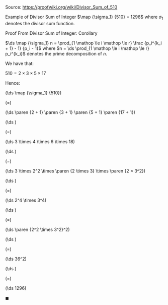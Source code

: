 # 

Source: https://proofwiki.org/wiki/Divisor_Sum_of_510

Example of Divisor Sum of Integer
$\map {\sigma_1} {510} = 1296$
where $\sigma_1$ denotes the divisor sum function.


Proof
From Divisor Sum of Integer: Corollary

$\ds \map {\sigma_1} n = \prod_{1 \mathop \le i \mathop \le r} \frac {p_i^{k_i + 1} - 1} {p_i - 1}$
where $n = \ds \prod_{1 \mathop \le i \mathop \le r} p_i^{k_i}$ denotes the prime decomposition of $n$.

We have that:

$510 = 2 \times 3 \times 5 \times 17$

Hence:














\(\ds \map {\sigma_1} {510}\)

\(=\)







\(\ds \paren {2 + 1} \paren {3 + 1} \paren {5 + 1} \paren {17 + 1}\)




















\(\ds \)

\(=\)







\(\ds 3 \times 4 \times 6 \times 18\)




















\(\ds \)

\(=\)







\(\ds 3 \times 2^2 \times \paren {2 \times 3} \times \paren {2 × 3^2}\)




















\(\ds \)

\(=\)







\(\ds 2^4 \times 3^4\)




















\(\ds \)

\(=\)







\(\ds \paren {2^2 \times 3^2}^2\)




















\(\ds \)

\(=\)







\(\ds 36^2\)




















\(\ds \)

\(=\)







\(\ds 1296\)









$\blacksquare$





